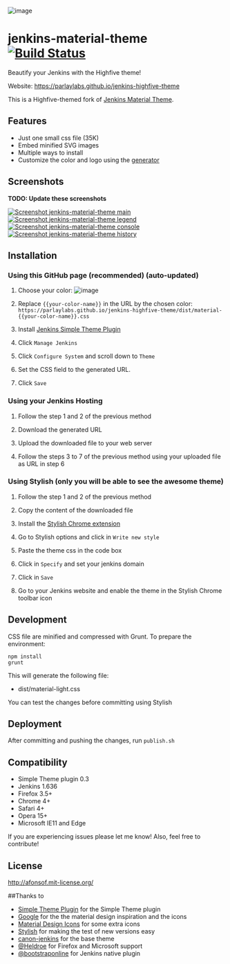 ![image](https://parlaylabs.github.io/jenkins-highfive-theme/images/logo.svg)
# jenkins-material-theme [![Build Status](https://travis-ci.org/parlaylabs/jenkins-highfive-theme.svg?branch=master)](https://travis-ci.org/parlaylabs/jenkins-highfive-theme)
Beautify your Jenkins with the Highfive theme!

Website: https://parlaylabs.github.io/jenkins-highfive-theme

This is a Highfive-themed fork of [Jenkins Material Theme](https://jenkins-contrib-themes.github.io/jenkins-material-theme/).

## Features
* Just one small css file (35K)
* Embed minified SVG images
* Multiple ways to install
* Customize the color and logo using the [generator][generator]

## Screenshots

**TODO: Update these screenshots**

[![Screenshot jenkins-material-theme main](https://parlaylabs.github.io/jenkins-highfive-theme/images/screenshot-jenkins-theme-material-main.png)](https://parlaylabs.github.io/jenkins-highfive-theme/images/screenshot-jenkins-theme-material-main-large.png)      [![Screenshot jenkins-material-theme legend](https://parlaylabs.github.io/jenkins-highfive-theme/images/screenshot-jenkins-theme-material-legend.png)](https://parlaylabs.github.io/jenkins-highfive-theme/images/screenshot-jenkins-theme-material-legend-large.png) [![Screenshot jenkins-material-theme console](https://parlaylabs.github.io/jenkins-highfive-theme/images/screenshot-jenkins-theme-material-console.png)](https://parlaylabs.github.io/jenkins-highfive-theme/images/screenshot-jenkins-theme-material-console-large.png)
[![Screenshot jenkins-material-theme history](https://parlaylabs.github.io/jenkins-highfive-theme/images/screenshot-jenkins-theme-material-history.png)](https://parlaylabs.github.io/jenkins-highfive-theme/images/screenshot-jenkins-theme-material-history-large.png)



## Installation 

### Using this GitHub page (recommended) (auto-updated)

1. Choose your color:
![image](https://parlaylabs.github.io/jenkins-highfive-theme/images/pallete.png)

2. Replace `{{your-color-name}}` in the URL by the chosen color: `https://parlaylabs.github.io/jenkins-highfive-theme/dist/material-{{your-color-name}}.css`

3. Install [Jenkins Simple Theme Plugin][simple]

4. Click `Manage Jenkins`

5. Click `Configure System` and scroll down to `Theme`

6. Set the CSS field to the generated URL.

7. Click `Save`


### Using your Jenkins Hosting

1. Follow the step 1 and 2 of the previous method

2. Download the generated URL

3. Upload the downloaded file to your web server

4. Follow the steps 3 to 7 of the previous method using your uploaded file as URL in step 6


### Using Stylish (only you will be able to see the awesome theme)

1. Follow the step 1 and 2 of the previous method

2. Copy the content of the downloaded file

3. Install the [Stylish Chrome extension][stylish]

4. Go to Stylish options and click in `Write new style`

5. Paste the theme css in the code box

6. Click in `Specify` and set your jenkins domain

7. Click in `Save`

8. Go to your Jenkins website and enable the theme in the Stylish Chrome toolbar icon


## Development

CSS file are minified and compressed with Grunt. To prepare the environment:

```
npm install
grunt
```

This will generate the following file:
- dist/material-light.css

You can test the changes before committing using Stylish

## Deployment

After committing and pushing the changes, run `publish.sh`

## Compatibility
- Simple Theme plugin 0.3
- Jenkins 1.636
- Firefox 3.5+
- Chrome 4+
- Safari 4+
- Opera 15+
- Microsoft IE11 and Edge


If you are experiencing issues please let me know! Also, feel free to contribute!

## License
http://afonsof.mit-license.org/

##Thanks to
- [Simple Theme Plugin][simple] for the Simple Theme plugin
- [Google][google] for the the material design inspiration and the icons
- [Material Design Icons][material-design-icons] for some extra icons
- [Stylish][stylish] for making the test of new versions easy
- [canon-jenkins][canon-jenkins] for the base theme
- [@Heldroe][heldroe] for Firefox and Microsoft support
- [@bootstraponline][bootstraponline] for Jenkins native plugin

[simple]: https://wiki.jenkins-ci.org/display/JENKINS/Simple+Theme+Plugin
[google]: https://www.google.com/design/spec/material-design/introduction.html
[material-design-icons]: https://materialdesignicons.com/
[stylish]: https://chrome.google.com/webstore/detail/stylish/fjnbnpbmkenffdnngjfgmeleoegfcffe
[canon-jenkins]: https://github.com/rackerlabs/canon-jenkins
[heldroe]: https://github.com/Heldroe
[generator]: https://parlaylabs.github.io/jenkins-highfive-theme
[bootstraponline]: https://github.com/bootstraponline
